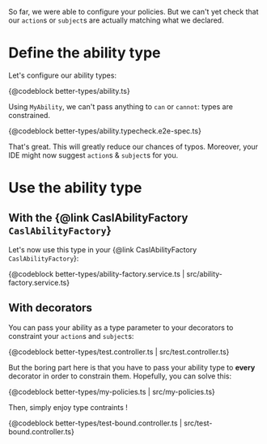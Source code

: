 So far, we were able to configure your policies. But we can't yet check that our `action`s or `subject`s are actually matching what we declared.

# Define the ability type

Let's configure our ability types:

{@codeblock better-types/ability.ts}

Using `MyAbility`, we can't pass anything to `can` or `cannot`: types are constrained.

{@codeblock better-types/ability.typecheck.e2e-spec.ts}

That's great. This will greatly reduce our chances of typos. Moreover, your IDE might now suggest `action`s & `subject`s for you.

# Use the ability type

## With the {@link CaslAbilityFactory `CaslAbilityFactory`}

Let's now use this type in your {@link CaslAbilityFactory `CaslAbilityFactory`}:

{@codeblock better-types/ability-factory.service.ts | src/ability-factory.service.ts}

## With decorators

You can pass your ability as a type parameter to your decorators to constraint your `action`s and `subject`s:

{@codeblock better-types/test.controller.ts | src/test.controller.ts}

But the boring part here is that you have to pass your ability type to **every** decorator in order to constrain them. Hopefully, you can solve this:

{@codeblock better-types/my-policies.ts | src/my-policies.ts}

Then, simply enjoy type contraints !

{@codeblock better-types/test-bound.controller.ts | src/test-bound.controller.ts}
